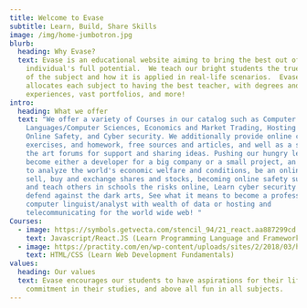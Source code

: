 ```yaml
---
title: Welcome to Evase
subtitle: Learn, Build, Share Skills
image: /img/home-jumbotron.jpg
blurb:
  heading: Why Evase?
  text: Evase is an educational website aiming to bring the best out of an
    individual's full potential.  We teach our bright students the true meaning
    of the subject and how it is applied in real-life scenarios.  Evase
    allocates each subject to having the best teacher, with degrees and worldly
    experiences, vast portfolios, and more!
intro:
  heading: What we offer
  text: "We offer a variety of Courses in our catalog such as Computer
    Languages/Computer Sciences, Economics and Market Trading, Hosting online,
    Online Safety, and Cyber security. We additionally provide online classes,
    exercises, and homework, free sources and articles, and well as a state of
    the art forums for support and sharing ideas. Pushing our hungry learners to
    become either a developer for a big company or a small project, an economist
    to analyze the world's economic welfare and conditions, be an online trader,
    sell, buy and exchange shares and stocks, becoming online safety supervisor
    and teach others in schools the risks online, Learn cyber security and
    defend against the dark arts, See what it means to become a professional
    computer linguist/analyst with wealth of data or hosting and
    telecommunicating for the world wide web! "
Courses:
  - image: https://symbols.getvecta.com/stencil_94/21_react.aa887299cd.svg
    text: Javascript/React.JS (Learn Programming Language and Framework)
  - image: https://practity.com/en/wp-content/uploads/sites/2/2018/03/html-css-tutorials2.jpg
    text: HTML/CSS (Learn Web Development Fundamentals)
values:
  heading: Our values
  text: Evase encourages our students to have aspirations for their life goals,
    commitment in their studies, and above all fun in all subjects.
---
```

